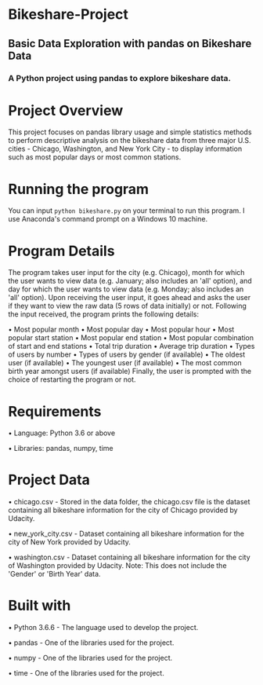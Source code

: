 # Bikeshare-Project


## Basic Data Exploration with pandas on Bikeshare Data

### A Python project using pandas to explore bikeshare data.

# Project Overview

This project focuses on pandas library usage and simple statistics methods to perform descriptive analysis on the bikeshare data from three major U.S. cities - Chicago, Washington, and New York City - to display information such as most popular days or most common stations.

# Running the program

You can input `python bikeshare.py` on your terminal to run this program. I use Anaconda's command prompt on a Windows 10 machine.

# Program Details

The program takes user input for the city (e.g. Chicago), month for which the user wants to view data (e.g. January; also includes an 'all' option), and day for which the user wants to view data (e.g. Monday; also includes an 'all' option).
Upon receiving the user input, it goes ahead and asks the user if they want to view the raw data (5 rows of data initially) or not. Following the input received, the program prints the following details:

•	Most popular month
•	Most popular day
•	Most popular hour
•	Most popular start station
•	Most popular end station
•	Most popular combination of start and end stations
•	Total trip duration
•	Average trip duration
•	Types of users by number
•	Types of users by gender (if available)
•	The oldest user (if available)
•	The youngest user (if available)
•	The most common birth year amongst users (if available)
Finally, the user is prompted with the choice of restarting the program or not.

# Requirements
•	Language: Python 3.6 or above

•	Libraries: pandas, numpy, time

# Project Data
•	chicago.csv - Stored in the data folder, the chicago.csv file is the dataset containing all bikeshare information for the city of Chicago provided by Udacity.

•	new_york_city.csv - Dataset containing all bikeshare information for the city of New York provided by Udacity.

•	washington.csv - Dataset containing all bikeshare information for the city of Washington provided by Udacity. Note: This does not include the 'Gender' or 'Birth Year' data.

# Built with
•	Python 3.6.6 - The language used to develop the project.

•	pandas - One of the libraries used for the project.

•	numpy - One of the libraries used for the project.

•	time - One of the libraries used for the project.
